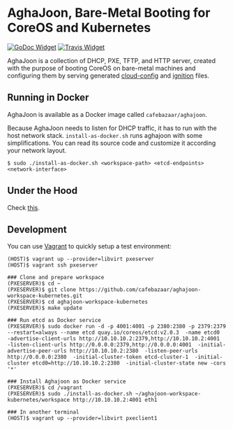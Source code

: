 # AghaJoon, Bare-Metal Booting for CoreOS and Kubernetes

[![GoDoc Widget]][GoDoc] [![Travis Widget]][Travis]

[GoDoc]: https://godoc.org/github.com/cafebazaar/aghajoon
[GoDoc Widget]: https://godoc.org/github.com/cafebazaar/aghajoon?status.png
[Travis]: https://travis-ci.org/cafebazaar/aghajoon
[Travis Widget]: https://travis-ci.org/cafebazaar/aghajoon.svg?branch=master

AghaJoon is a collection of DHCP, PXE, TFTP, and HTTP server, created with the
purpose of booting CoreOS on bare-metal machines and configuring them by serving
generated [cloud-config] and [ignition] files.

[cloud-config]: https://github.com/coreos/coreos-cloudinit
[ignition]: https://github.com/coreos/ignition

## Running in Docker

AghaJoon is available as a Docker image called `cafebazaar/aghajoon`.

Because AghaJoon needs to listen for DHCP traffic, it has to run with
the host network stack. `install-as-docker.sh` runs aghajoon with some simplifications.
You can read its source code and customize it according your network layout.

```shell
$ sudo ./install-as-docker.sh <workspace-path> <etcd-endpoints> <network-interface>
```

## Under the Hood
Check [this](docs/UnderTheHood.md).

## Development
You can use [Vagrant](https://www.vagrantup.com/) to quickly setup a test environment:

    (HOST)$ vagrant up --provider=libvirt pxeserver
    (HOST)$ vagrant ssh pxeserver

    ### Clone and prepare workspace
    (PXESERVER)$ cd ~
    (PXESERVER)$ git clone https://github.com/cafebazaar/aghajoon-workspace-kubernetes.git
    (PXESERVER)$ cd aghajoon-workspace-kubernetes
    (PXESERVER)$ make update

    ### Run etcd as Docker service
    (PXESERVER)$ sudo docker run -d -p 4001:4001 -p 2380:2380 -p 2379:2379 --restart=always --name etcd quay.io/coreos/etcd:v2.0.3  -name etcd0  -advertise-client-urls http://10.10.10.2:2379,http://10.10.10.2:4001  -listen-client-urls http://0.0.0.0:2379,http://0.0.0.0:4001  -initial-advertise-peer-urls http://10.10.10.2:2380  -listen-peer-urls http://0.0.0.0:2380  -initial-cluster-token etcd-cluster-1  -initial-cluster etcd0=http://10.10.10.2:2380  -initial-cluster-state new -cors '*'

    ### Install Aghajoon as Docker service
    (PXESERVER)$ cd /vagrant
    (PXESERVER)$ sudo ./install-as-docker.sh ~/aghajoon-workspace-kubernetes/workspace http://10.10.10.2:4001 eth1

    ### In another terminal
    (HOST)$ vagrant up --provider=libvirt pxeclient1
